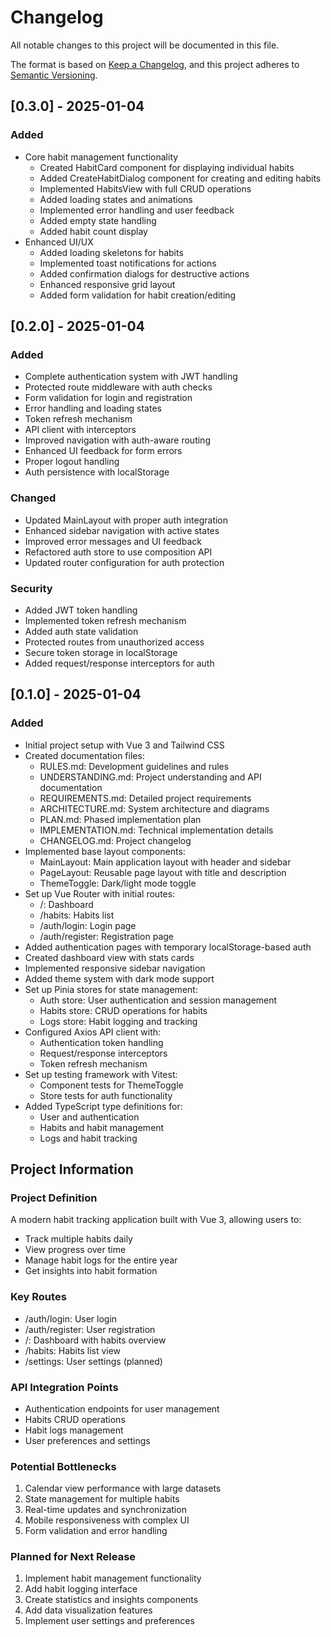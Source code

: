 # Changelog
All notable changes to this project will be documented in this file.

The format is based on [Keep a Changelog](https://keepachangelog.com/en/1.0.0/),
and this project adheres to [Semantic Versioning](https://semver.org/spec/v2.0.0.html).

## [0.3.0] - 2025-01-04

### Added
- Core habit management functionality
  - Created HabitCard component for displaying individual habits
  - Added CreateHabitDialog component for creating and editing habits
  - Implemented HabitsView with full CRUD operations
  - Added loading states and animations
  - Implemented error handling and user feedback
  - Added empty state handling
  - Added habit count display
- Enhanced UI/UX
  - Added loading skeletons for habits
  - Implemented toast notifications for actions
  - Added confirmation dialogs for destructive actions
  - Enhanced responsive grid layout
  - Added form validation for habit creation/editing

## [0.2.0] - 2025-01-04

### Added
- Complete authentication system with JWT handling
- Protected route middleware with auth checks
- Form validation for login and registration
- Error handling and loading states
- Token refresh mechanism
- API client with interceptors
- Improved navigation with auth-aware routing
- Enhanced UI feedback for form errors
- Proper logout handling
- Auth persistence with localStorage

### Changed
- Updated MainLayout with proper auth integration
- Enhanced sidebar navigation with active states
- Improved error messages and UI feedback
- Refactored auth store to use composition API
- Updated router configuration for auth protection

### Security
- Added JWT token handling
- Implemented token refresh mechanism
- Added auth state validation
- Protected routes from unauthorized access
- Secure token storage in localStorage
- Added request/response interceptors for auth

## [0.1.0] - 2025-01-04

### Added
- Initial project setup with Vue 3 and Tailwind CSS
- Created documentation files:
  - RULES.md: Development guidelines and rules
  - UNDERSTANDING.md: Project understanding and API documentation
  - REQUIREMENTS.md: Detailed project requirements
  - ARCHITECTURE.md: System architecture and diagrams
  - PLAN.md: Phased implementation plan
  - IMPLEMENTATION.md: Technical implementation details
  - CHANGELOG.md: Project changelog
- Implemented base layout components:
  - MainLayout: Main application layout with header and sidebar
  - PageLayout: Reusable page layout with title and description
  - ThemeToggle: Dark/light mode toggle
- Set up Vue Router with initial routes:
  - /: Dashboard
  - /habits: Habits list
  - /auth/login: Login page
  - /auth/register: Registration page
- Added authentication pages with temporary localStorage-based auth
- Created dashboard view with stats cards
- Implemented responsive sidebar navigation
- Added theme system with dark mode support
- Set up Pinia stores for state management:
  - Auth store: User authentication and session management
  - Habits store: CRUD operations for habits
  - Logs store: Habit logging and tracking
- Configured Axios API client with:
  - Authentication token handling
  - Request/response interceptors
  - Token refresh mechanism
- Set up testing framework with Vitest:
  - Component tests for ThemeToggle
  - Store tests for auth functionality
- Added TypeScript type definitions for:
  - User and authentication
  - Habits and habit management
  - Logs and habit tracking

## Project Information

### Project Definition
A modern habit tracking application built with Vue 3, allowing users to:
- Track multiple habits daily
- View progress over time
- Manage habit logs for the entire year
- Get insights into habit formation

### Key Routes
- /auth/login: User login
- /auth/register: User registration
- /: Dashboard with habits overview
- /habits: Habits list view
- /settings: User settings (planned)

### API Integration Points
- Authentication endpoints for user management
- Habits CRUD operations
- Habit logs management
- User preferences and settings

### Potential Bottlenecks
1. Calendar view performance with large datasets
2. State management for multiple habits
3. Real-time updates and synchronization
4. Mobile responsiveness with complex UI
5. Form validation and error handling

### Planned for Next Release
1. Implement habit management functionality
2. Add habit logging interface
3. Create statistics and insights components
4. Add data visualization features
5. Implement user settings and preferences

